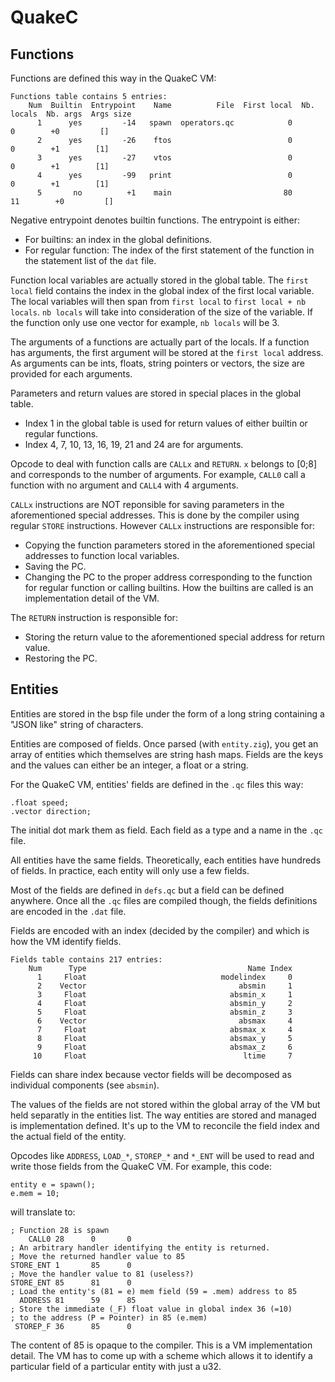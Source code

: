 # QuakeC

## Functions

Functions are defined this way in the QuakeC VM:
```
Functions table contains 5 entries:
    Num  Builtin  Entrypoint    Name          File  First local  Nb. locals  Nb. args  Args size
      1      yes         -14   spawn  operators.qc            0           0        +0         []
      2      yes         -26    ftos                          0           0        +1        [1]
      3      yes         -27    vtos                          0           0        +1        [1]
      4      yes         -99   print                          0           0        +1        [1]
      5       no          +1    main                         80          11        +0         []
```
Negative entrypoint denotes builtin functions. The entrypoint is either:
- For builtins: an index in the global definitions.
- For regular function: The index of the first statement of the function in the
  statement list of the `dat` file.

Function local variables are actually stored in the global table. The `first
local` field contains the index in the global index of the first local variable.
The local variables will then span from `first local` to
`first local + nb locals`. `nb locals` will take into consideration of the size
of the variable. If the function only use one vector for example, `nb locals`
will be 3.

The arguments of a functions are actually part of the locals. If a function has
arguments, the first argument will be stored at the `first local` address. As
arguments can be ints, floats, string pointers or vectors, the size are provided
for each arguments.

Parameters and return values are stored in special places in the global table.
- Index 1 in the global table is used for return values of either builtin or
  regular functions.
- Index 4, 7, 10, 13, 16, 19, 21 and 24 are for arguments.

Opcode to deal with function calls are `CALLx` and `RETURN`. `x` belongs to
[0;8] and corresponds to the number of arguments. For example, `CALL0` call a
function with no argument and `CALL4` with 4 arguments.

`CALLx` instructions are NOT reponsible for saving parameters in the
aforementioned special addresses. This is done by the compiler using regular
`STORE` instructions. However `CALLx` instructions are responsible for:
- Copying the function parameters stored in the aforementioned special addresses
  to function local variables.
- Saving the PC.
- Changing the PC to the proper address corresponding to the function for
  regular function or calling builtins. How the builtins are called is an
  implementation detail of the VM.

The `RETURN` instruction is responsible for:
- Storing the return value to the aforementioned special address for return
  value.
- Restoring the PC.

## Entities

Entities are stored in the bsp file under the form of a long string containing a
"JSON like" string of characters.

Entities are composed of fields. Once parsed (with `entity.zig`), you get an
array of entities which themselves are string hash maps. Fields are the keys and
the values can either be an integer, a float or a string.

For the QuakeC VM, entities' fields are defined in the `.qc` files this way:
```qc
.float speed;
.vector direction;
```
The initial dot mark them as field. Each field as a type and a name in the `.qc`
file.

All entities have the same fields. Theoretically, each entities have hundreds of
fields. In practice, each entity will only use a few fields.

Most of the fields are defined in `defs.qc` but a field can be defined anywhere.
Once all the `.qc` files are compiled though, the fields definitions are encoded
in the `.dat` file.

Fields are encoded with an index (decided by the compiler) and which is how the
VM identify fields.
```
Fields table contains 217 entries:
    Num      Type                                    Name Index
      1     Float                              modelindex     0
      2    Vector                                  absmin     1
      3     Float                                absmin_x     1
      4     Float                                absmin_y     2
      5     Float                                absmin_z     3
      6    Vector                                  absmax     4
      7     Float                                absmax_x     4
      8     Float                                absmax_y     5
      9     Float                                absmax_z     6
     10     Float                                   ltime     7
```
Fields can share index because vector fields will be decomposed as individual
components (see `absmin`).

The values of the fields are not stored within the global array of the VM but
held separatly in the entities list. The way entities are stored and managed is
implementation defined. It's up to the VM to reconcile the field index and the
actual field of the entity.

Opcodes like `ADDRESS`, `LOAD_*`, `STOREP_*` and `*_ENT` will be used to read
and write those fields from the QuakeC VM. For example, this code:
```qc
entity e = spawn();
e.mem = 10;
```
will translate to:
```
; Function 28 is spawn
    CALL0 28      0       0
; An arbitrary handler identifying the entity is returned.
; Move the returned handler value to 85 
STORE_ENT 1       85      0
; Move the handler value to 81 (useless?)
STORE_ENT 85      81      0
; Load the entity's (81 = e) mem field (59 = .mem) address to 85
  ADDRESS 81      59      85
; Store the immediate (_F) float value in global index 36 (=10)
; to the address (P = Pointer) in 85 (e.mem)
 STOREP_F 36      85      0
```
The content of 85 is opaque to the compiler. This is a VM implementation detail.
The VM has to come up with a scheme which allows it to identify a particular
field of a particular entity with just a u32.
